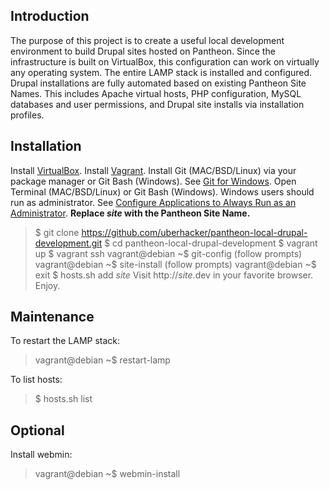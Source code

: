 Introduction
------------
The purpose of this project is to create a useful local development environment to build Drupal sites hosted on Pantheon.  Since the infrastructure is built on VirtualBox, this configuration can work on virtually any operating system.  The entire LAMP stack is installed and configured.  Drupal installations are fully automated based on existing Pantheon Site Names.  This includes Apache virtual hosts, PHP configuration, MySQL databases and user permissions, and Drupal site installs via installation profiles.

Installation
------------
Install [VirtualBox](https://www.virtualbox.org/wiki/Downloads).
Install [Vagrant](http://www.vagrantup.com/downloads.html).
Install Git (MAC/BSD/Linux) via your package manager or Git Bash (Windows).  See [Git for Windows](https://msysgit.github.io/).
Open Terminal (MAC/BSD/Linux) or Git Bash (Windows).  Windows users should run as administrator.
See [Configure Applications to Always Run as an Administrator](https://technet.microsoft.com/en-us/magazine/ff431742.aspx).
**Replace *site* with the Pantheon Site Name.**
> $ git clone https://github.com/uberhacker/pantheon-local-drupal-development.git
> $ cd pantheon-local-drupal-development
> $ vagrant up
> $ vagrant ssh
> vagrant@debian ~$ git-config (follow prompts)
> vagrant@debian ~$ site-install (follow prompts)
> vagrant@debian ~$ exit
> $ hosts.sh add *site*
Visit http://*site*.dev in your favorite browser.
Enjoy.

Maintenance
-----------
To restart the LAMP stack:
> vagrant@debian ~$ restart-lamp

To list hosts:
> $ hosts.sh list

Optional
--------
Install webmin:
> vagrant@debian ~$ webmin-install
